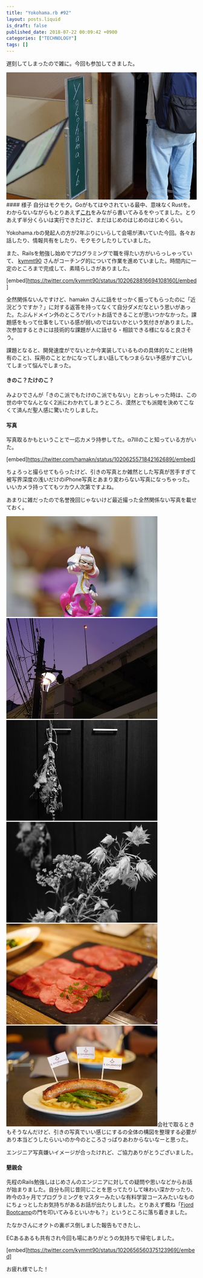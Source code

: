 ```yaml
---
title: "Yokohama.rb #92"
layout: posts.liquid
is_draft: false
published_date: 2018-07-22 00:09:42 +0900
categories: ["TECHNOLOGY"]
tags: []
---
```


遅刻してしまったので雑に。今回も参加してきました。

 ![](/public/images/2019/01/32535-1rYMvIDOcl2KhHj9bo9SjmA.jpeg)#### 様子
自分はモクモク。Goがもてはやされている最中、意味なくRustを。わからないながらもとりあえず[これ](https://employment.en-japan.com/engineerhub/entry/2017/07/10/110000)をみながら書いてみるをやってました。とりあえず半分くらいは実行できたけど、まだはじめのはじめのはじめくらい。

Yokohama.rbの発起人の方が2年ぶりにいらして会場が沸いていた今回。各々お話したり、情報共有をしたり、モクモクしたりしていました。

また、Railsを勉強し始めでプログラミングで職を得たい方がいらっしゃっていて、 [kymmt90](https://twitter.com/kymmt90) さんがコーチング的について作業を進めていました。時間内に一定のところまで完成して、素晴らしさがありました。

[embed]https://twitter.com/kymmt90/status/1020628816694108160[/embed]

全然関係ないんですけど、hamakn さんに話をせっかく振ってもらったのに「近況どうですか？」に対する返答を持ってなくて自分ダメだなという思いがあった。たぶんドメイン外のところでパットお話できることが思いつかなかった。課題感をもって仕事をしている感が弱いのではないかという気付きがありました。次参加するときには技術的な課題が人に話せる・相談できる様になると良さそう。

課題となると、開発速度がでないとか今実装しているものの具体的なこと(社特有のこと)、採用のこととかになってしまい話してもつまらない予感がすごいしてしまって悩んでしまった。

#### きのこ？たけのこ？
みよひでさんが「きのこ派でもたけのこ派でもない」とおっしゃった時は、この世の中でなんとなく2派にわかれてしまうところ、漠然とでも派閥を決めてこなくて済んだ聖人感に驚いたりしました。

#### 写真
写真取るかもということで一応カメラ持参してた。α7IIIのこと知っている方がいた。

[embed]https://twitter.com/hamakn/status/1020625571842162689[/embed]

ちょろっと撮らせてもらったけど、引きの写真とか雑然とした写真が苦手すぎて被写界深度の浅いだけのiPhone写真とあまり変わらない写真になっちゃった。いいカメラ持っててもツカウ人次第ですよね。

あまりに雑だったので名誉挽回じゃないけど最近撮った全然関係ない写真を載せておく。

 ![](/public/images/2019/01/4e1fb-1SEw_TqZSeTPpg3N3eqKuDg.jpeg) ![](/public/images/2019/01/48d4f-10EEjQ9vgaFeaeFmORWtz0A.jpeg) ![](/public/images/2019/01/360d6-1yQg01vSglw7TDaNEXdtjfg.jpeg) ![](/public/images/2019/01/94168-14XZNoc8fk9YhROT9AWSl2Q.jpeg) ![](/public/images/2019/01/8253b-1_9qVYcSt44qUd-eOTwZhPA.jpeg) ![](/public/images/2019/01/8cb54-1NL8UvpYbvBAeSRViyNIE6Q.jpeg)会社で取るときもそうなんだけど、引きの写真でいい感じにするの全体の構図を整理する必要があり本当どうしたらいいのか今のところさっぱりあわからないなーと思った。

エンジニア写真嫌いイメージが合ったけれど、ご協力ありがとうございました。

#### 懇親会
先程のRails勉強しはじめさんのエンジニアに対しての疑問や思いなどからお話が始まりました。自分も同じ昔同じことを思ってたりして味わい深かかったり、昨今の3ヶ月でプログラミングをマスターみたいな有料学習コースみたいなものにちょっとしたお気持ちがあるお話が出たりしました。とりあえず概ね「[Fjord Bootcamp](https://bootcamp.fjord.jp/)の門を叩いてみるといいかも？」というところに落ち着きました。

たなかさんにオクトの裏ボス倒しました報告もできたし、

ECあるあるも共有され今回も場にありがとうの気持ちで帰宅しました。

[embed]https://twitter.com/kymmt90/status/1020656560375123969[/embed]

お疲れ様でした！


